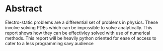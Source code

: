 # Abstract

Electro-static problems are a differential set of problems in physics. These involve solving PDEs which can be impossible to solve analytically. This report shows how they can be effectivley solved with  use of numerical methods. This report will be heavily python oriented for ease of access to cater to a less programming savy audience